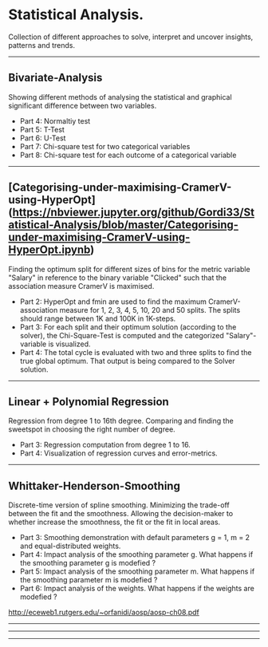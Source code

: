 # Statistical Analysis. 

Collection of different approaches to solve, interpret and uncover insights, patterns and trends. 

------------------------------------------------------------------------------------------------------------------------------
## Bivariate-Analysis

Showing different methods of analysing the statistical and graphical significant difference between two variables.

 - Part 4: Normaltiy test
 - Part 5: T-Test
 - Part 6: U-Test
 - Part 7: Chi-square test for two categorical variables
 - Part 8: Chi-square test for each outcome of a categorical variable
        
------------------------------------------------------------------------------------------------------------------------------
## [**Categorising-under-maximising-CramerV-using-HyperOpt**] (https://nbviewer.jupyter.org/github/Gordi33/Statistical-Analysis/blob/master/Categorising-under-maximising-CramerV-using-HyperOpt.ipynb) 

Finding the optimum split for different sizes of bins for the metric variable "Salary" in reference to the binary variable "Clicked" such that the association measure CramerV is maximised.	
	
- Part 2:	HyperOpt and fmin are used to find the maximum CramerV-association measure for 1, 2, 3, 4, 5, 10, 20 and 50 splits. The splits should range between 1K and 100K in 1K-steps.
- Part 3:	For each split and their optimum solution (according to the solver), the Chi-Square-Test is computed and the categorized "Salary"-variable is visualized.
- Part 4:	The total cycle is evaluated with two and three splits to find the true global optimum. That output is being compared to the Solver solution.

------------------------------------------------------------------------------------------------------------------------------

## Linear + Polynomial Regression

Regression from degree 1 to 16th degree. Comparing and finding the sweetspot in choosing the right number of degree.

 - Part 3:	Regression computation from degree 1 to 16.
 - Part 4:	Visualization of regression curves and error-metrics.
------------------------------------------------------------------------------------------------------------------------------

## Whittaker-Henderson-Smoothing

Discrete-time version of spline smoothing. Minimizing the trade-off between the fit and the smoothness. 
Allowing the decision-maker to whether increase the smoothness, the fit or the fit in local areas.

 - Part 3:	Smoothing demonstration with default parameters g = 1, m = 2 and equal-distributed weights.
 - Part 4:	Impact analysis of the smoothing parameter g. What happens if the smoothing parameter g is modefied ?
 - Part 5:	Impact analysis of the smoothing parameter m. What happens if the smoothing parameter m is modefied ?
 - Part 6:	Impact analysis of the weights. What happens if the weights are modefied ?

http://eceweb1.rutgers.edu/~orfanidi/aosp/aosp-ch08.pdf

------------------------------------------------------------------------------------------------------------------------------

------------------------------------------------------------------------------------------------------------------------------

------------------------------------------------------------------------------------------------------------------------------